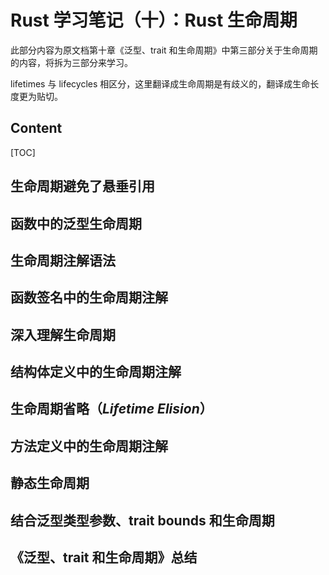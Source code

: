 # Rust 学习笔记（十）：Rust 生命周期

此部分内容为原文档第十章《泛型、trait 和生命周期》中第三部分关于生命周期的内容，将拆为三部分来学习。

lifetimes 与 lifecycles 相区分，这里翻译成生命周期是有歧义的，翻译成生命长度更为贴切。

## Content

[TOC]

## 生命周期避免了悬垂引用



## 函数中的泛型生命周期



## 生命周期注解语法



## 函数签名中的生命周期注解



## 深入理解生命周期



## 结构体定义中的生命周期注解



## 生命周期省略（*Lifetime Elision*）



## 方法定义中的生命周期注解



## 静态生命周期



## 结合泛型类型参数、trait bounds 和生命周期



## 《泛型、trait 和生命周期》总结



